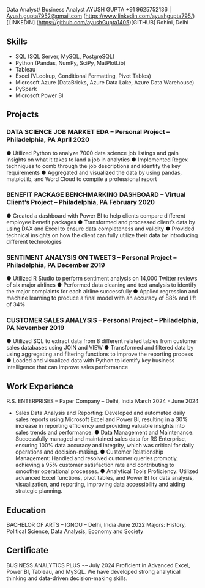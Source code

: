 Data Analyst/ Business Analyst
AYUSH GUPTA
+91 9625752136 | Ayush.gupta7952@gmail.com
(https://www.linkedin.com/ayushgupta795/)[LINKEDIN]
(https://github.com/ayushGupta1405)[GITHUB]
Rohini, Delhi
## Skills
 
-	SQL (SQL Server, MySQL, PostgreSQL)
-	Python (Pandas, NumPy, SciPy, MatPlotLib)
-	Tableau
-	Excel (VLookup, Conditional Formatting, Pivot Tables)
-	Microsoft Azure (DataBricks, Azure Data Lake, Azure Data Warehouse)
-	PySpark
-	Microsoft Power BI
 
## Projects
### DATA SCIENCE JOB MARKET EDA – Personal Project – Philadelphia, PA	April 2020
   ●	Utilized Python to analyze 7000 data science job listings and gain insights on what it takes to land a job in analytics
   ●	Implemented Regex techniques to comb through the job descriptions and identify the key requirements 
   ●	Aggregated and visualized the data by using pandas, matplotlib, and Word Cloud to compile a professional report
### BENEFIT PACKAGE BENCHMARKING DASHBOARD – Virtual Client’s Project – Philadelphia, PA	February 2020
   ●	Created a dashboard with Power BI to help clients compare different employee benefit packages
   ●	Transformed and processed client’s data by using DAX and Excel to ensure data completeness and validity
   ●	Provided technical insights on how the client can fully utilize their data by introducing different technologies 
### SENTIMENT ANALYSIS ON TWEETS – Personal Project – Philadelphia, PA 	December 2019
   ●	Utilized R Studio to perform sentiment analysis on 14,000 Twitter reviews of six major airlines
   ●	Performed data cleaning and text analysis to identify the major complaints for each airline successfully
   ●	Applied regression and machine learning to produce a final model with an accuracy of 88% and lift of 34%
### CUSTOMER SALES ANALYSIS – Personal Project – Philadelphia, PA 	November 2019
   ●	Utilized SQL to extract data from 8 different related tables from customer sales databases using JOIN and VIEW
   ●	Transformed and filtered data by using aggregating and filtering functions to improve the reporting process
   ●	Loaded and visualized data with Python to identify key business intelligence that can improve sales performance
## Work Experience
R.S. ENTERPRISES – Paper Company – Delhi, India 	March 2024 - June 2024
   -	Sales Data Analysis and Reporting: Developed and automated daily sales reports using Microsoft Excel and Power BI, resulting in a 30% increase in reporting efficiency and providing valuable insights into 
      sales trends and performance.
   ●	Data Management and Maintenance: Successfully managed and maintained sales data for RS Enterprise, ensuring 100% data accuracy and integrity, which was critical for daily operations and decision-making.
   ●	Customer Relationship Management: Handled and resolved customer queries promptly, achieving a 95% customer satisfaction rate and contributing to smoother operational processes.
   ●	Analytical Tools Proficiency: Utilized advanced Excel functions, pivot tables, and Power BI for data analysis, visualization, and reporting, improving data accessibility and aiding strategic planning.	
## Education
BACHELOR OF ARTS – IGNOU  – Delhi, India                                                                                                                                  June 2022
Majors: History, Political Science, Data Analysis, Economy and Society  
## Certificate 
BUSINESS ANALYTICS PLUS ¬–                                                                                                            July 2024
Proficient in Advanced Excel, Power BI, Tableau, and MySQL.
We have developed strong analytical thinking and data-driven decision-making skills.


